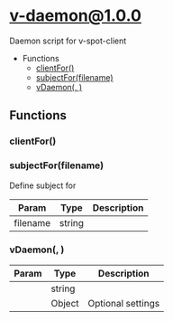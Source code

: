 # v-daemon@1.0.0

Daemon script for v-spot-client

+ Functions
  + [clientFor()](#v-daemon-function-client-for)
  + [subjectFor(filename)](#v-daemon-function-subject-for)
  + [vDaemon(, )](#v-daemon-function-v-daemon)

## Functions

<a class='md-heading-link' name="v-daemon-function-client-for" ></a>

### clientFor()


<a class='md-heading-link' name="v-daemon-function-subject-for" ></a>

### subjectFor(filename)

Define subject for

| Param | Type | Description |
| ----- | --- | -------- |
| filename | string |  |

<a class='md-heading-link' name="v-daemon-function-v-daemon" ></a>

### vDaemon(, )



| Param | Type | Description |
| ----- | --- | -------- |
|  | string |  |
|  | Object | Optional settings |





